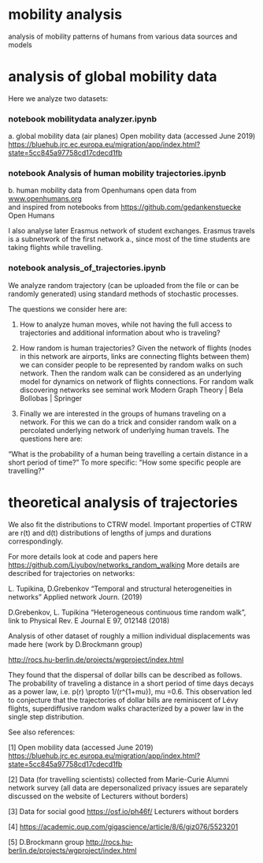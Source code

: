 # mobility analysis
analysis of mobility patterns of humans from various data sources and models

# analysis of global mobility data
Here we analyze two datasets: 


### notebook mobilitydata analyzer.ipynb
a. global mobility data (air planes) 
Open mobility data (accessed June 2019)
https://bluehub.jrc.ec.europa.eu/migration/app/index.html?state=5cc845a97758cd17cdecd1fb

### notebook Analysis of human mobility trajectories.ipynb
b. human mobility data from Openhumans open data from www.openhumans.org  
and inspired from notebooks from https://github.com/gedankenstuecke Open Humans

I also analyse later Erasmus network of student exchanges. 
Erasmus travels is a subnetwork of the first network a., since most of the time 
students are taking flights while travelling. 

### notebook analysis_of_trajectories.ipynb
We analyze random trajectory (can be uploaded from the file or can be randomly generated) using standard methods of stochastic processes.

The questions we consider here are:

1. How to analyze human moves, while not having the full access to trajectories and additional information about who is traveling?

2. How random is human trajectories?
Given the network of flights (nodes in this network are airports, links are connecting flights between them)
we can consider people to be represented by random walks on such network.
Then the random walk can be considered as an underlying model for 
dynamics on network of flights connections.
For random walk discovering networks see seminal work Modern Graph Theory | Bela Bollobas | Springer

3. Finally we are interested in the groups of humans traveling on a network. 
For this we can do a trick and consider random walk on a percolated underlying network of underlying human travels. 
The questions here are:

“What is the probability of a human being travelling a certain distance in a short period of time?” 
To more specific:
"How some specific people are travelling?"


# theoretical analysis of trajectories

We also fit the distributions to CTRW model. Important properties of CTRW are r(t) and d(t) distributions of lengths of jumps and durations correspondingly.

For more details look at code and papers here https://github.com/Liyubov/networks_random_walking 
More details are described for trajectories on networks: 

L. Tupikina, D.Grebenkov “Temporal and structural heterogeneities in networks” Applied network Journ. (2019) 

D.Grebenkov, L. Tupikina “Heterogeneous continuous time random walk”, link to Physical Rev. E Journal E 97, 012148 (2018)


Analysis of other dataset of roughly a million individual displacements was made here (work by D.Brockmann group)

http://rocs.hu-berlin.de/projects/wgproject/index.html 

They found that the dispersal of dollar bills can be described as follows.
The probability of traveling a distance in a short period of time days decays as a power law, i.e. p(r) \propto 1/(r^{1+mu}), mu =0.6.
This observation led to conjecture that the trajectories of dollar bills are reminiscent of Lévy flights, 
superdiffusive random walks characterized by a power law in the single step distribution. 


See also references: 

[1] Open mobility data (accessed June 2019)
https://bluehub.jrc.ec.europa.eu/migration/app/index.html?state=5cc845a97758cd17cdecd1fb

[2] Data (for travelling scientists) collected from Marie-Curie Alumni network survey (all data
are depersonalized privacy issues are separately discussed on the website of Lecturers without
borders)

[3] Data for social good https://osf.io/ph46f/ Lecturers without borders

[4] https://academic.oup.com/gigascience/article/8/6/giz076/5523201

[5] D.Brockmann group
http://rocs.hu-berlin.de/projects/wgproject/index.html 
